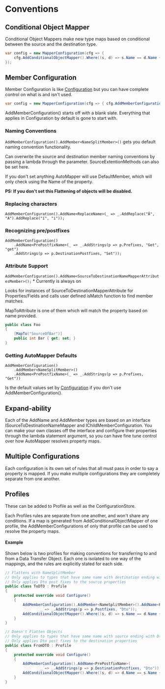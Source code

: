# Conventions

## Conditional Object Mapper

Conditional Object Mappers make new type maps based on conditional between the source and the destination type.

```c#
var config = new MapperConfiguration(cfg => {
    cfg.AddConditionalObjectMapper().Where((s, d) => s.Name == d.Name + "Dto");
});
```

## Member Configuration

Member Configuration is like [Configuration](Configuration.html) but you can have complete control on what is and isn't used.

```c#
var config = new MapperConfiguration(cfg => { cfg.AddMemberConfiguration(); });
```

AddMemberConfiguration() starts off with a blank slate.  Everything that applies in Configuration by default is gone to start with.

### Naming Conventions

`AddMemberConfiguration().AddMember<NameSplitMember>()` gets you default naming convention functionality.

Can overwrite the source and destination member naming conventions by passing a lambda through the parameter.
SourceExtentionMethods can also be set here.

If you don't set anything AutoMapper will use DefaultMember, which will only check using the Name of the property.

**PS: If you don't set this Flattening of objects will be disabled.**

### Replacing characters

`AddMemberConfiguration().AddName<ReplaceName>(_ => _.AddReplace("Ä", "A").AddReplace("í", "i"));`

### Recognizing pre/postfixes

```
AddMemberConfiguration()
    .AddName<PrePostfixName>(_ => _.AddStrings(p => p.Prefixes, "Get", "get")
    .AddStrings(p => p.DestinationPostfixes, "Set"));
```

### Attribute Support

`AddMemberConfiguration().AddName<SourceToDestinationNameMapperAttributesMember>();` * Currently is always on

Looks for instances of SourceToDestinationMapperAttribute for Properties/Fields and calls user defined isMatch function to find member matches.

MapToAttribute is one of them which will match the property based on name provided.

```c#
public class Foo
{
    [MapTo("SourceOfBar")]
    public int Bar { get; set; }
}
```

### Getting AutoMapper Defaults

```
AddMemberConfiguration()
    .AddMember<NameSplitMember>()
    .AddName<PrePostfixName>(_ => _.AddStrings(p => p.Prefixes, "Get"))
```

Is the default values set by [Configuration](Configuration.html) if you don't use AddMemberConfiguration().

## Expand-ability

Each of the AddName and AddMember types are based on an interface ISourceToDestinationNameMapper and IChildMemberConfiguration.  You can make your own classes off the interface and configure their properties through the lambda statement argument, so you can have fine tune control over how AutoMapper resolves property maps.

## Multiple Configurations

Each configuration is its own set of rules that all must pass in order to say a property is mapped.  If you make multiple configurations they are completely separate from one another.

## Profiles

These can be added to Profile as well as the ConfigurationStore.

Each Profiles rules are separate from one another, and won't share any conditions.
If a map is generated from AddConditionalObjectMapper of one profile, the AddMemberConfigurations of only that profile can be used to resolve the property maps.

#### Example

Shown below is two profiles for making conventions for transferring to and from a Data Transfer Object.
Each one is isolated to one way of the mappings, and the rules are explicitly stated for each side.

```c#
// Flattens with NameSplitMember
// Only applies to types that have same name with destination ending with Dto
// Only applies Dto post fixes to the source properties
public class ToDTO : Profile
{
    protected override void Configure()
    {
        AddMemberConfiguration().AddMember<NameSplitMember>().AddName<PrePostfixName>(
                _ => _.AddStrings(p => p.Postfixes, "Dto"));
        AddConditionalObjectMapper().Where((s, d) => s.Name == d.Name + "Dto");
    }
}

// Doesn't Flatten Objects
// Only applies to types that have same name with source ending with Dto
// Only applies Dto post fixes to the destination properties
public class FromDTO : Profile
{
    protected override void Configure()
    {
        AddMemberConfiguration().AddName<PrePostfixName>(
                _ => _.AddStrings(p => p.DestinationPostfixes, "Dto"));
        AddConditionalObjectMapper().Where((s, d) => d.Name == s.Name + "Dto");
    }
}
```
